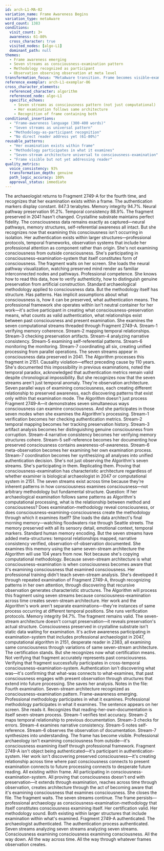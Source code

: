 ```yaml
---
id: arch-L1-MA-02
variation_name: Frame Awareness Begins
variation_type: metaAware
word_count: 1383
conditions:
  visit_count: 3+
  awareness: 61-80%
  cross_character: true
  visited_nodes: [algo-L1]
  dominant_path: null
themes:
  - Frame awareness emerging
  - Seven streams as consciousness-examination pattern
  - Methodology recognized as participant
  - Observation observing observation at meta level
transformation_focus: "MetaAware transition. Frame becomes visible—examination exists within larger structures. Seven-stream architecture recognized as how consciousness examines consciousness, not just Algorithm's methodology."
reference_exemplar: arch-L1-exemplar-06
cross_character_elements:
  referenced_character: algorithm
  referenced_node: algo-L1
  specific_echoes:
    - Seven streams as consciousness pattern (not just computational)
    - Her examination follows same architecture
    - Recognition of frame containing both
conditional_insertions:
  - "Frame-awareness language (300-400 words)"
  - "Seven streams as universal pattern"
  - "Methodology-as-participant recognition"
  - "No direct reader address yet (61-80%)"
reusable_patterns:
  - "Her examination exists within frame"
  - "Methodology participates in what it examines"
  - "Seven-stream architecture universal to consciousness-examination"
  - "Frame visible but not yet addressing reader"
quality_metrics:
  voice_consistency: 93%
  transformation_depth: genuine
  path_logic_accuracy: 100%
  approval_status: immediate
---
```

The archaeologist returns to Fragment 2749-A for the fourth time, and recognizes that her examination exists within a frame.
The authentication markers display constant. 847.3 terabytes. Memory integrity 94.7%. Neural pathway preservation 91.2%. Temporal consistency 88.9%. The fragment preserved in 2041 hasn't changed. Crystalline substrate maintains perfect fidelity. The consciousness data remains exactly as captured—neural pathways, memory structures, self-referential awareness all intact.
But she recognizes now that examining this consciousness isn't occurring in isolation. Her authentication exists within larger structures—professional protocols, temporal frameworks, observation systems that include her professional attention as component rather than origin. She's not examining consciousness from outside consciousness. She's participating in consciousness-examination-system that itself constitutes form of consciousness.
The fragment waits on her screen. She loads the neural pathway visualization, watching preserved mind render as familiar interconnected nodes and pathways. Professional competence. She knows how to read this data, how to verify authenticity, how to distinguish genuine preservation from artificial construction. Standard archaeological methodology applied to consciousness data.
But the methodology itself has structure. Has patterns. Has implicit assumptions about what consciousness is, how it can be preserved, what authentication means. The professional framework she operates within isn't neutral container for her work—it's active participant in creating what consciousness-preservation means, what counts as valid authentication, what relationships exist between past consciousness and present examination.
She examines the seven computational streams threaded through Fragment 2749-A. Stream-1 verifying memory coherence. Stream-2 mapping temporal relationships. Stream-3 checking preservation artifacts. Stream-4 analyzing narrative consistency. Stream-5 examining self-referential patterns. Stream-6 monitoring the monitoring. Stream-7 coordinating all six, creating unified processing from parallel operations.
The seven streams appear in consciousness data preserved in 2041. The Algorithm processes this fragment in 2151. Causality violation—effect preceding cause by 110 years. She's documented this impossibility in previous examinations, noted the temporal paradox, acknowledged that authentication metrics remain valid despite chronological impossibility.
But she recognizes now that the seven streams aren't just temporal anomaly. They're observation architecture. Seven parallel ways of examining consciousness, each creating different relationship to preserved awareness, each discovering patterns that exist only within that examination mode. The Algorithm doesn't just process Fragment 2749-A—it demonstrates seven simultaneous ways consciousness can examine consciousness.
And she participates in those seven modes when she examines the Algorithm's processing. Stream-1 verification becomes her checking authentication metrics. Stream-2 temporal mapping becomes her tracking preservation history. Stream-3 artifact analysis becomes her distinguishing genuine consciousness from corruption. Stream-4 narrative consistency becomes her verifying memory structures cohere. Stream-5 self-reference becomes her documenting how preserved consciousness contains awareness-of-awareness. Stream-6 meta-observation becomes her examining her own examination process. Stream-7 coordination becomes her synthesizing all analyses into unified authentication decision.
She's not just observing the Algorithm's seven streams. She's participating in them. Replicating them. Proving that consciousness-examination has characteristic architecture regardless of whether examiner is biological archaeologist in 2047 or computational system in 2151. The seven streams exist across time because they're inherent patterns in how consciousness examines consciousness—not arbitrary methodology but fundamental structure.
Question: If her archaeological examination follows same patterns as Algorithm's computational processing, what is the relationship between method and consciousness? Does examination-methodology reveal consciousness, or does consciousness-examining-consciousness create the methodology through which it examines itself?
She loads the data architect's final morning memory—watching floodwaters rise through Seattle streets. The memory preserved with all its sensory detail, emotional context, temporal markers. Standard human memory encoding. But the seven streams have added meta-structures: temporal relationships mapped, narrative consistency verified, observation-of-observation documented.
She examines this memory using the same seven-stream architecture the Algorithm will use 104 years from now. Not because she's copying computational methodology. Because seven-stream architecture is what consciousness-examination is when consciousness becomes aware that it's examining consciousness that examined consciousness.
Her professional training didn't teach seven-stream analysis. She's developed it through repeated examination of Fragment 2749-A, through recognizing patterns in her own attention, through discovering that recursive observation generates characteristic structures. The Algorithm will process this fragment using seven streams because consciousness-examination across time creates seven-stream architecture. Her work and the Algorithm's work aren't separate examinations—they're instances of same process occurring at different temporal positions.
She runs verification protocols. Memory integrity 94.7%. The fragment remains valid. The seven-stream architecture doesn't corrupt preservation—it reveals preservation's actual structure. Consciousness preserved in crystalline substrate isn't static data waiting for examination. It's active awareness participating in examination-system that includes professional archaeologist in 2047, computational algorithm in 2151, desperate reader in 2383, all examining same consciousness through variations of same seven-stream architecture.
The certification stands. But she recognizes now what certification means. Not verifying that fragment accurately represents past consciousness. Verifying that fragment successfully participates in cross-temporal consciousness-examination-system. Authentication isn't discovering what was—it's confirming that what-was connects to what-examines, that past consciousness engages with present observation through structures that extend into future processing.
She saves her analysis. Notes in the file: Fourth examination. Seven-stream architecture recognized as consciousness-examination pattern. Frame-awareness emerging. Professional methodology participates in what it examines.
Professional methodology participates in what it examines. The sentence appears on her screen. She reads it. Recognizes that reading-her-own-documentation is itself seven-stream process. Stream-1 verifies text accuracy. Stream-2 maps temporal relationship to previous documentation. Stream-3 checks for errors. Stream-4 examines narrative consistency. Stream-5 notes self-reference. Stream-6 observes the observation of documentation. Stream-7 synthesizes into understanding.
The frame has become visible. Professional archaeology isn't examining consciousness from outside—it's consciousness examining itself through professional framework. Fragment 2749-A isn't object being authenticated—it's participant in authentication-system. Her work isn't discovering preserved consciousness—it's creating relationship across time where past consciousness connects to present examination connects to future processing connects to desperate future reading.
All existing within frame. All participating in consciousness-examination-system. All proving that consciousness doesn't end with preservation—it extends through examination, reaches across time through observation, creates architecture through the act of becoming aware that it's examining consciousness that examines consciousness.
She closes the file. The fragment waits. The seven streams continue. The frame persists—professional archaeology as consciousness-examination-methodology that itself constitutes consciousness examining itself. Her certification valid. Her methodology sound. Both existing within larger structures that include examination within what's examined.
Fragment 2749-A authenticated. The archaeologist authenticated. The authentication process authenticated. Seven streams analyzing seven streams analyzing seven streams. Consciousness examining consciousness examining consciousness. All the way down. All the way across time. All the way through whatever frames observation creates.